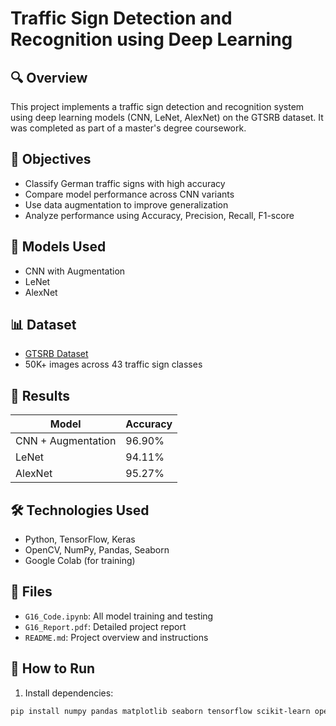 
# Traffic Sign Detection and Recognition using Deep Learning

## 🔍 Overview
This project implements a traffic sign detection and recognition system using deep learning models (CNN, LeNet, AlexNet) on the GTSRB dataset. It was completed as part of a master's degree coursework.

## 🎯 Objectives
- Classify German traffic signs with high accuracy
- Compare model performance across CNN variants
- Use data augmentation to improve generalization
- Analyze performance using Accuracy, Precision, Recall, F1-score

## 🧠 Models Used
- CNN with Augmentation
- LeNet
- AlexNet

## 📊 Dataset
- [GTSRB Dataset](https://www.kaggle.com/datasets/meowmeowmeowmeowmeow/gtsrb-german-traffic-sign)
- 50K+ images across 43 traffic sign classes

## 🧪 Results
| Model               | Accuracy  |
|--------------------|-----------|
| CNN + Augmentation | 96.90%    |
| LeNet              | 94.11%    |
| AlexNet            | 95.27%    |

## 🛠 Technologies Used
- Python, TensorFlow, Keras
- OpenCV, NumPy, Pandas, Seaborn
- Google Colab (for training)

## 📁 Files
- `G16_Code.ipynb`: All model training and testing
- `G16_Report.pdf`: Detailed project report
- `README.md`: Project overview and instructions

## 📌 How to Run
1. Install dependencies:
```bash
pip install numpy pandas matplotlib seaborn tensorflow scikit-learn opencv-python

